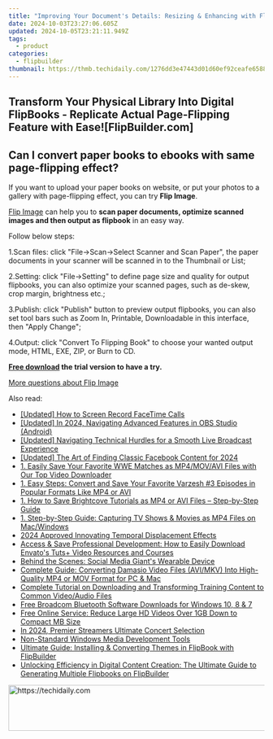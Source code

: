 ```yaml
---
title: "Improving Your Document's Details: Resizing & Enhancing with Flip PDF Pro"
date: 2024-10-03T23:27:06.605Z
updated: 2024-10-05T23:21:11.949Z
tags:
  - product
categories:
  - flipbuilder
thumbnail: https://thmb.techidaily.com/1276dd3e47443d01d60ef92ceafe65883b1431cf0aceea8f20ef4307f66fd914.jpg
---
```


## Transform Your Physical Library Into Digital FlipBooks - Replicate Actual Page-Flipping Feature with Ease![FlipBuilder.com]

## Can I convert paper books to ebooks with same page-flipping effect?

If you want to upload your paper books on website, or put your photos to a gallery with page-flipping effect, you can try **Flip Image**. 

[Flip Image](https://tools.techidaily.com/flipbuilder/products/) can help you to **scan paper documents, optimize scanned images and then output as flipbook** in an easy way.

Follow below steps:

1.Scan files: click "File->Scan->Select Scanner and Scan Paper", the paper documents in your scanner will be scanned in to the Thumbnail or List;

2.Setting: click "File->Setting" to define page size and quality for output flipbooks, you can also optimize your scanned pages, such as de-skew, crop margin, brightness etc.;

3.Publish: click "Publish" button to preview output flipbooks, you can also set tool bars such as Zoom In, Printable, Downloadable in this interface, then "Apply Change";

4.Output: click "Convert To Flipping Book" to choose your wanted output mode, HTML, EXE, ZIP, or Burn to CD.

**[Free download](https://tools.techidaily.com/flipbuilder/products/) the trial version to have a try.** 

[More questions about Flip Image](https://tools.techidaily.com/flipbuilder/products/)

<ins class="adsbygoogle"
     style="display:block"
     data-ad-format="autorelaxed"
     data-ad-client="ca-pub-7571918770474297"
     data-ad-slot="1223367746"></ins>

<ins class="adsbygoogle"
     style="display:block"
     data-ad-client="ca-pub-7571918770474297"
     data-ad-slot="8358498916"
     data-ad-format="auto"
     data-full-width-responsive="true"></ins>

<span class="atpl-alsoreadstyle">Also read:</span>
<div><ul>
<li><a href="https://screen-capture.techidaily.com/updated-how-to-screen-record-facetime-calls/"><u>[Updated] How to Screen Record FaceTime Calls</u></a></li>
<li><a href="https://remote-screen-capture.techidaily.com/updated-in-2024-navigating-advanced-features-in-obs-studio-android/"><u>[Updated] In 2024, Navigating Advanced Features in OBS Studio (Android)</u></a></li>
<li><a href="https://fox-friendly.techidaily.com/updated-navigating-technical-hurdles-for-a-smooth-live-broadcast-experience/"><u>[Updated] Navigating Technical Hurdles for a Smooth Live Broadcast Experience</u></a></li>
<li><a href="https://facebook-video-recording.techidaily.com/updated-the-art-of-finding-classic-facebook-content-for-2024/"><u>[Updated] The Art of Finding Classic Facebook Content for 2024</u></a></li>
<li><a href="https://win-guides.techidaily.com/1-easily-save-your-favorite-wwe-matches-as-mp4movavi-files-with-our-top-video-downloader/"><u>1. Easily Save Your Favorite WWE Matches as MP4/MOV/AVI Files with Our Top Video Downloader</u></a></li>
<li><a href="https://win-guides.techidaily.com/1-easy-steps-convert-and-save-your-favorite-varzesh-3-episodes-in-popular-formats-like-mp4-or-avi/"><u>1. Easy Steps: Convert and Save Your Favorite Varzesh #3 Episodes in Popular Formats Like MP4 or AVI</u></a></li>
<li><a href="https://win-guides.techidaily.com/1-how-to-save-brightcove-tutorials-as-mp4-or-avi-files-step-by-step-guide/"><u>1. How to Save Brightcove Tutorials as MP4 or AVI Files – Step-by-Step Guide</u></a></li>
<li><a href="https://win-guides.techidaily.com/1-step-by-step-guide-capturing-tv-shows-and-movies-as-mp4-files-on-macwindows/"><u>1. Step-by-Step Guide: Capturing TV Shows & Movies as MP4 Files on Mac/Windows</u></a></li>
<li><a href="https://some-knowledge.techidaily.com/2024-approved-innovating-temporal-displacement-effects/"><u>2024 Approved Innovating Temporal Displacement Effects</u></a></li>
<li><a href="https://win-guides.techidaily.com/access-and-save-professional-development-how-to-easily-download-envatos-tutsplus-video-resources-and-courses/"><u>Access & Save Professional Development: How to Easily Download Envato's Tuts+ Video Resources and Courses</u></a></li>
<li><a href="https://facebook.techidaily.com/behind-the-scenes-social-media-giants-wearable-device/"><u>Behind the Scenes: Social Media Giant's Wearable Device</u></a></li>
<li><a href="https://win-guides.techidaily.com/complete-guide-converting-damasio-video-files-avimkv-into-high-quality-mp4-or-mov-format-for-pc-and-mac/"><u>Complete Guide: Converting Damasio Video Files (AVI/MKV) Into High-Quality MP4 or MOV Format for PC & Mac</u></a></li>
<li><a href="https://win-guides.techidaily.com/complete-tutorial-on-downloading-and-transforming-training-content-to-common-videoaudio-files/"><u>Complete Tutorial on Downloading and Transforming Training Content to Common Video/Audio Files</u></a></li>
<li><a href="https://win-amazing.techidaily.com/free-broadcom-bluetooth-software-downloads-for-windows-10-8-and-7/"><u>Free Broadcom Bluetooth Software Downloads for Windows 10, 8 & 7</u></a></li>
<li><a href="https://some-guidance.techidaily.com/free-online-service-reduce-large-hd-videos-over-1gb-down-to-compact-mb-size/"><u>Free Online Service: Reduce Large HD Videos Over 1GB Down to Compact MB Size</u></a></li>
<li><a href="https://extra-skills.techidaily.com/in-2024-premier-streamers-ultimate-concert-selection/"><u>In 2024, Premier Streamers Ultimate Concert Selection</u></a></li>
<li><a href="https://extra-information.techidaily.com/non-standard-windows-media-development-tools/"><u>Non-Standard Windows Media Development Tools</u></a></li>
<li><a href="https://win-guides.techidaily.com/ultimate-guide-installing-and-converting-themes-in-flipbook-with-flipbuilder/"><u>Ultimate Guide: Installing & Converting Themes in FlipBook with FlipBuilder</u></a></li>
<li><a href="https://win-guides.techidaily.com/unlocking-efficiency-in-digital-content-creation-the-ultimate-guide-to-generating-multiple-flipbooks-on-flipbuilder/"><u>Unlocking Efficiency in Digital Content Creation: The Ultimate Guide to Generating Multiple Flipbooks on FlipBuilder</u></a></li>
</ul></div>

<!-- affiliate ads begin -->
<a href="https://appsumo.8odi.net/c/5597632/2132161/7443" target="_top" id="2132161">
  <img src="//a.impactradius-go.com/display-ad/7443-2132161" border="0" alt="https://techidaily.com" width="728" height="90"/>
</a>
<img height="0" width="0" src="https://appsumo.8odi.net/i/5597632/2132161/7443" style="position:absolute;visibility:hidden;" border="0" />
<!-- affiliate ads end -->

